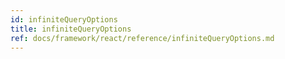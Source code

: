 ```yaml
---
id: infiniteQueryOptions
title: infiniteQueryOptions
ref: docs/framework/react/reference/infiniteQueryOptions.md
---
```

